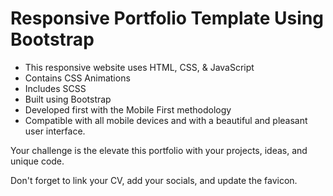 # Responsive Portfolio Template Using Bootstrap 

- This responsive website uses HTML, CSS, & JavaScript
- Contains CSS Animations
- Includes SCSS 
- Built using Bootstrap 
- Developed first with the Mobile First methodology
- Compatible with all mobile devices and with a beautiful and pleasant user interface.

Your challenge is the elevate this portfolio with your projects, ideas, and unique code. 

Don't forget to link your CV, add your socials, and update the favicon. 
